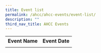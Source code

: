 ```yaml
---
title: Event list
permalink: /ahcc/ahcc-events/event-list/
description: ""
third_nav_title: AHCC Events
---
```

<table>
	<tbody>
		<tr>
			<th>
			Event Name
			</th>
			<th>
			Event Date
			</th>
		</tr><tr>
			<td>
				</td></tr></tbody></table>